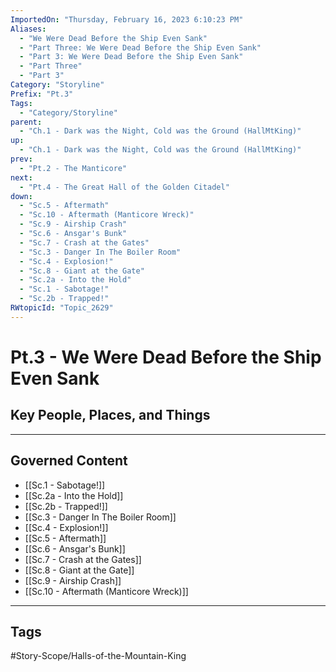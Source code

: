 ```yaml
---
ImportedOn: "Thursday, February 16, 2023 6:10:23 PM"
Aliases:
  - "We Were Dead Before the Ship Even Sank"
  - "Part Three: We Were Dead Before the Ship Even Sank"
  - "Part 3: We Were Dead Before the Ship Even Sank"
  - "Part Three"
  - "Part 3"
Category: "Storyline"
Prefix: "Pt.3"
Tags:
  - "Category/Storyline"
parent:
  - "Ch.1 - Dark was the Night, Cold was the Ground (HallMtKing)"
up:
  - "Ch.1 - Dark was the Night, Cold was the Ground (HallMtKing)"
prev:
  - "Pt.2 - The Manticore"
next:
  - "Pt.4 - The Great Hall of the Golden Citadel"
down:
  - "Sc.5 - Aftermath"
  - "Sc.10 - Aftermath (Manticore Wreck)"
  - "Sc.9 - Airship Crash"
  - "Sc.6 - Ansgar's Bunk"
  - "Sc.7 - Crash at the Gates"
  - "Sc.3 - Danger In The Boiler Room"
  - "Sc.4 - Explosion!"
  - "Sc.8 - Giant at the Gate"
  - "Sc.2a - Into the Hold"
  - "Sc.1 - Sabotage!"
  - "Sc.2b - Trapped!"
RWtopicId: "Topic_2629"
---
```

# Pt.3 - We Were Dead Before the Ship Even Sank
## Key People, Places, and Things
---
## Governed Content
- [[Sc.1 - Sabotage!]]
- [[Sc.2a - Into the Hold]]
- [[Sc.2b - Trapped!]]
- [[Sc.3 - Danger In The Boiler Room]]
- [[Sc.4 - Explosion!]]
- [[Sc.5 - Aftermath]]
- [[Sc.6 - Ansgar's Bunk]]
- [[Sc.7 - Crash at the Gates]]
- [[Sc.8 - Giant at the Gate]]
- [[Sc.9 - Airship Crash]]
- [[Sc.10 - Aftermath (Manticore Wreck)]]


---
## Tags
#Story-Scope/Halls-of-the-Mountain-King

